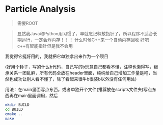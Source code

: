 # Particle Analysis

> 需要ROOT

> 显然我Java和Python用习惯了，早就忘记释放指针了，所以程序不适合长期运行，一定会炸内存！！！
> 什么时候C++来一个自动内存回收
> 好吧c++有智能指针但是我不会用

我觉得它挺好用的，我就把它单独拿出来作为一个项目

(好用个锤子，写的什么b代码，自己写的b玩意自己都看不懂，注释也懒得写，继承关系一团乱麻，所有代码全放在header里面，纯纯给自己增加工作量是吧，当然也成功让别人看不懂了，除了看起来很牛b很装b以外没有任何用处)

用法：在main里面写点东西，或者单独开个文件(推荐放在scripts文件夹)写点东西再在main里面调用，然后

```bash
mkdir BUILD
cd BUILD
cmake ..
make
```
